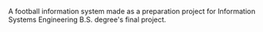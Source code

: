 A football information system made as a preparation project for Information Systems Engineering B.S. degree's final project.
